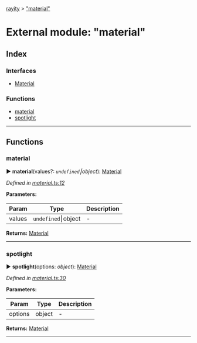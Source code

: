 [rayity](../README.md) > ["material"](../modules/_material_.md)



# External module: "material"

## Index

### Interfaces

* [Material](../interfaces/_material_.material.md)


### Functions

* [material](_material_.md#material-1)
* [spotlight](_material_.md#spotlight)



---
## Functions
<a id="material-1"></a>

###  material

► **material**(values?: *`undefined`⎮object*): [Material](../interfaces/_material_.material.md)




*Defined in [material.ts:12](https://github.com/gribbet/rayity/blob/4838bef/src/material.ts#L12)*



**Parameters:**

| Param | Type | Description |
| ------ | ------ | ------ |
| values | `undefined`⎮object   |  - |





**Returns:** [Material](../interfaces/_material_.material.md)





___

<a id="spotlight"></a>

###  spotlight

► **spotlight**(options: *object*): [Material](../interfaces/_material_.material.md)




*Defined in [material.ts:30](https://github.com/gribbet/rayity/blob/4838bef/src/material.ts#L30)*



**Parameters:**

| Param | Type | Description |
| ------ | ------ | ------ |
| options | object   |  - |





**Returns:** [Material](../interfaces/_material_.material.md)





___


